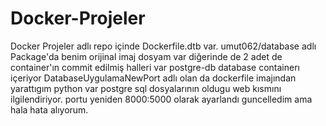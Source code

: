 # Docker-Projeler

Docker Projeler adlı repo içinde Dockerfile.dtb var.
umut062/database adlı Package'da benim orijinal imaj dosyam var diğerinde de 2 adet de container'ın commit edilmiş halleri var
postgre-db database containerı içeriyor
DatabaseUygulamaNewPort adlı olan da dockerfile imajından yarattıgım python var postgre sql dosyalarının oldugu web kısmını ilgilendiriyor. portu yeniden 8000:5000 olarak ayarlandı guncelledim ama hala hata alıyorum.

